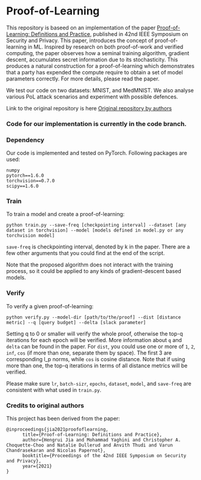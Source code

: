 # Proof-of-Learning

This repository is baseed on an implementation of the paper [Proof-of-Learning: Definitions and Practice](https://arxiv.org/abs/2103.05633), published in 42nd IEEE Symposium on
Security and Privacy. This paper, introduces the concept of proof-of-learning in ML. Inspired by research on both proof-of-work and verified computing, the paper observes how a seminal training algorithm, gradient descent, accumulates secret information due to its stochasticity. This produces a natural construction for a proof-of-learning which demonstrates that a party has expended the compute require to obtain a set of model parameters correctly. For more details, please read the paper.

We test our code on two datasets: MNIST, and MedMNIST. 
We also analyse various PoL attack scenarios and experiment with possible defences.

Link to the original repository is here [Original repository by authors](https://github.com/cleverhans-lab/Proof-of-Learning.git)

### Code for our implementation is currently in the code branch.

### Dependency
Our code is implemented and tested on PyTorch. Following packages are used:
```
numpy
pytorch==1.6.0
torchvision==0.7.0
scipy==1.6.0
```

### Train
To train a model and create a proof-of-learning:
```
python train.py --save-freq [checkpointing interval] --dataset [any dataset in torchvision] --model [models defined in model.py or any torchvision model]
```
`save-freq` is checkpointing interval, denoted by k in the paper. There are a few other arguments that you could find at the end of the script. 

Note that the proposed algorithm does not interact with the training process, so it could be applied to any kinds of gradient-descent based models.


### Verify
To verify a given proof-of-learning:
```
python verify.py --model-dir [path/to/the/proof] --dist [distance metric] --q [query budget] --delta [slack parameter]
```
Setting q to 0 or smaller will verify the whole proof, otherwise the top-q iterations for each epoch will be verified. More information about `q` and `delta` can be found in the paper. For `dist`, you could use one or more of `1`, `2`, `inf`, `cos` (if more than one, separate them by space). The first 3 are corresponding l_p norms, while `cos` is cosine distance. Note that if using more than one, the top-q iterations in terms of all distance metrics will be verified.

Please make sure `lr`, `batch-sizr`, `epochs`, `dataset`, `model`, and `save-freq` are consistent with what used in `train.py`.

### Credits to original authors
This project has been derived from the paper:
```
@inproceedings{jia2021proofoflearning,
      title={Proof-of-Learning: Definitions and Practice}, 
      author={Hengrui Jia and Mohammad Yaghini and Christopher A. Choquette-Choo and Natalie Dullerud and Anvith Thudi and Varun Chandrasekaran and Nicolas Papernot},
      booktitle={Proceedings of the 42nd IEEE Symposium on Security and Privacy},
      year={2021}
}
```
